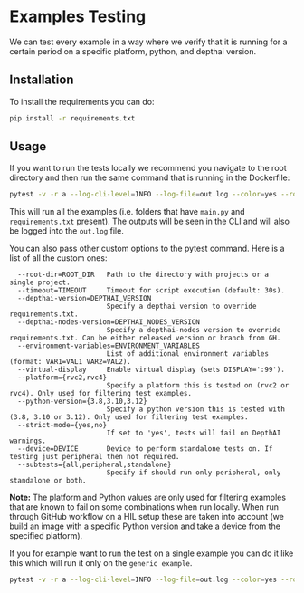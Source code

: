 # Examples Testing

We can test every example in a way where we verify that it is running for a certain period on a specific platform, python, and depthai version.

## Installation

To install the requirements you can do:

```bash
pip install -r requirements.txt
```

## Usage

If you want to run the tests locally we recommend you navigate to the root directory and then run the same command that is running in the Dockerfile:

```bash
pytest -v -r a --log-cli-level=INFO --log-file=out.log --color=yes --root-dir=. tests/
```

This will run all the examples (i.e. folders that have `main.py` and `requirements.txt` present). The outputs will be seen in the CLI and will also be logged into the `out.log` file.

You can also pass other custom options to the pytest command. Here is a list of all the custom ones:

```
  --root-dir=ROOT_DIR   Path to the directory with projects or a single project.
  --timeout=TIMEOUT     Timeout for script execution (default: 30s).
  --depthai-version=DEPTHAI_VERSION
                        Specify a depthai version to override requirements.txt.
  --depthai-nodes-version=DEPTHAI_NODES_VERSION
                        Specify a depthai-nodes version to override requirements.txt. Can be either released version or branch from GH.
  --environment-variables=ENVIRONMENT_VARIABLES
                        List of additional environment variables (format: VAR1=VAL1 VAR2=VAL2).
  --virtual-display     Enable virtual display (sets DISPLAY=':99').
  --platform={rvc2,rvc4}
                        Specify a platform this is tested on (rvc2 or rvc4). Only used for filtering test examples.
  --python-version={3.8,3.10,3.12}
                        Specify a python version this is tested with (3.8, 3.10 or 3.12). Only used for filtering test examples.
  --strict-mode={yes,no}
                        If set to 'yes', tests will fail on DepthAI warnings.
  --device=DEVICE       Device to perform standalone tests on. If testing just peripheral then not required.
  --subtests={all,peripheral,standalone}
                        Specify if should run only peripheral, only standalone or both.
```

**Note:** The platform and Python values are only used for filtering examples that are known to fail on some combinations when run locally. When run through GitHub workflow on a HIL setup these are taken into account (we build an image with a specific Python version and take a device from the specified platform).

If you for example want to run the test on a single example you can do it like this which will run it only on the `generic example`.

```bash
pytest -v -r a --log-cli-level=INFO --log-file=out.log --color=yes --root-dir=neural-networks/generic-example tests/
```
